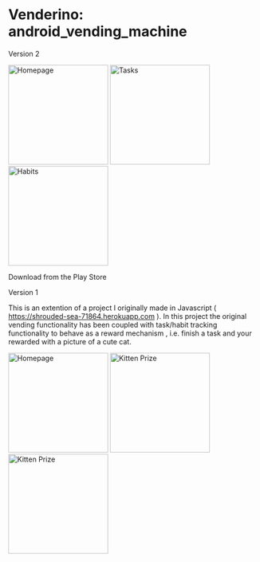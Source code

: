 # Venderino:  android_vending_machine

Version 2

<p>
    <img src="https://play-lh.googleusercontent.com/0ocAc4cTw5Xj2uMnZZtbM7gSEGf-NtzVibpsp3D8zVH9PNTYWVN_qcjPGaZ5oHXOf_4=w2560-h1474" width="200" title="Homepage">
    <img src="https://play-lh.googleusercontent.com/4J4ZyfDQ9iTr-P4pthWB3-L_-wEPnaHqjWraDq9tvzDlbMQnqbVM2LGSsVaXMD1jzw=w1440-h620" width="200" title="Tasks">
    <img src="https://play-lh.googleusercontent.com/KOWAjZSci_sAtB7SdNObhO2D8vWmTpT7MgQdCl_TJiIh1DNPRfVC0ARvBJlgTeonpHw=w1440-h620" width="200" title="Habits">
</p>

<a src="https://play.google.com/store/apps/details?id=com.venderino.vendingmachine">Download from the Play Store</a>

Version 1

This is an extention of a project I originally made in Javascript ( https://shrouded-sea-71864.herokuapp.com ). In this project the original vending functionality has been coupled with task/habit tracking functionality to behave as a reward mechanism , i.e. finish a task and your rewarded with a picture of a cute cat.

<p>
    <img src="https://i.imgur.com/Mleoffd.png" width="200" title="Homepage">
    <img src="https://i.imgur.com/zDXKzN5.png" width="200" title="Kitten Prize">
    <img src="https://media.giphy.com/media/S5tNuoleinm8RzrwgO/giphy.gif" width="200" title="Kitten Prize">
</p>




